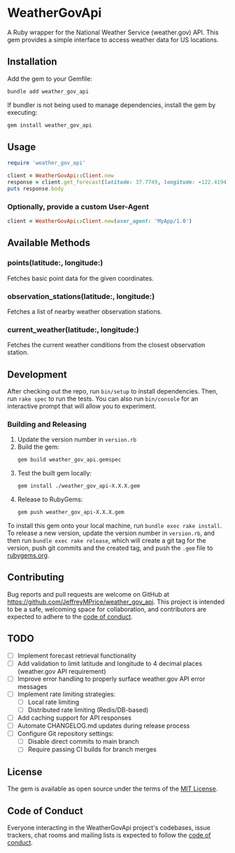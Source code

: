 # WeatherGovApi

A Ruby wrapper for the National Weather Service (weather.gov) API. This gem provides a simple interface to access weather data for US locations.

## Installation

Add the gem to your Gemfile:
```bash
bundle add weather_gov_api
```

If bundler is not being used to manage dependencies, install the gem by executing:
```bash
gem install weather_gov_api
```

## Usage

```ruby
require 'weather_gov_api'

client = WeatherGovApi::Client.new
response = client.get_forecast(latitude: 37.7749, longitude: -122.4194)
puts response.body
```

### Optionally, provide a custom User-Agent
```ruby
client = WeatherGovApi::Client.new(user_agent: 'MyApp/1.0')
```
## Available Methods

### points(latitude:, longitude:)
Fetches basic point data for the given coordinates.

### observation_stations(latitude:, longitude:)
Fetches a list of nearby weather observation stations.

### current_weather(latitude:, longitude:)
Fetches the current weather conditions from the closest observation station.


## Development

After checking out the repo, run `bin/setup` to install dependencies. Then, run `rake spec` to run the tests. You can also run `bin/console` for an interactive prompt that will allow you to experiment.

### Building and Releasing

1. Update the version number in `version.rb`
2. Build the gem:
   ```bash
   gem build weather_gov_api.gemspec
   ```
3. Test the built gem locally:
   ```bash
   gem install ./weather_gov_api-X.X.X.gem
   ```
4. Release to RubyGems:
   ```bash
   gem push weather_gov_api-X.X.X.gem
   ```

To install this gem onto your local machine, run `bundle exec rake install`. To release a new version, update the version number in `version.rb`, and then run `bundle exec rake release`, which will create a git tag for the version, push git commits and the created tag, and push the `.gem` file to [rubygems.org](https://rubygems.org).

## Contributing

Bug reports and pull requests are welcome on GitHub at https://github.com/JeffreyMPrice/weather_gov_api. This project is intended to be a safe, welcoming space for collaboration, and contributors are expected to adhere to the [code of conduct](https://github.com/JeffreyMPrice/weather_gov_api/blob/main/CODE_OF_CONDUCT.md).

## TODO

- [ ] Implement forecast retrieval functionality
- [ ] Add validation to limit latitude and longitude to 4 decimal places (weather.gov API requirement)
- [ ] Improve error handling to properly surface weather.gov API error messages
- [ ] Implement rate limiting strategies:
  - [ ] Local rate limiting
  - [ ] Distributed rate limiting (Redis/DB-based)
- [ ] Add caching support for API responses
- [ ] Automate CHANGELOG.md updates during release process
- [ ] Configure Git repository settings:
  - [ ] Disable direct commits to main branch
  - [ ] Require passing CI builds for branch merges

## License

The gem is available as open source under the terms of the [MIT License](https://opensource.org/licenses/MIT).

## Code of Conduct

Everyone interacting in the WeatherGovApi project's codebases, issue trackers, chat rooms and mailing lists is expected to follow the [code of conduct](https://github.com/JeffreyMPrice/weather_gov_api/blob/main/CODE_OF_CONDUCT.md).

